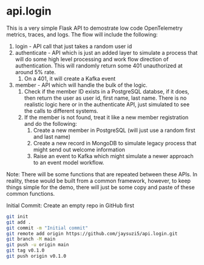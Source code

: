 # api.login
This is a very simple Flask API to demostrate low code OpenTelemetry metrics, traces, and logs.  The flow will include the following:


1. login - API call that just takes a random user id
2. authenticate - API which is just an added layer to simulate a process that will do some high level processing and work flow direction of authentication.  This will randomly return some 401 unauthorized at around 5% rate.
   1. On a 401, it will create a Kafka event
3. member - API which will handle the bulk of the logic.
   1. Check if the member ID exists in a PostgreSQL databse, if it does, then return the user as user id, first name, last name.  There is no realistic logic here or in the authenticate API, just simulated to see the calls to different systems.
   2. If the member is not found, treat it like a new member registration and do the following:
      1. Create a new member in PostgreSQL (will just use a random first and last name)
      2. Create a new record in MongoDB to simulate legacy process that might send out welcome information
      3. Raise an event to Kafka which might simulate a newer approach to an event model workflow.

Note: There will be some functions that are repeated between these APIs.  In reality, these would be built from a common framework, however, to keep things simple for the demo, there will just be some copy and paste of these common functions.

Initial Commit:
Create an empty repo in GitHub first

```bash
git init
git add .
git commit -m "Initial commit"
git remote add origin https://github.com/jaysuzi5/api.login.git
git branch -M main
git push -u origin main
git tag v0.1.0
git push origin v0.1.0
```
